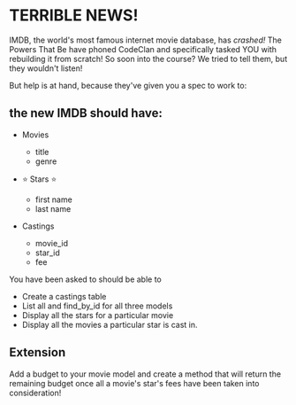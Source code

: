 # TERRIBLE NEWS!

IMDB, the world's most famous internet movie database, has _crashed!_ The Powers That Be have phoned CodeClan and specifically tasked YOU with rebuilding it from scratch! So soon into the course? We tried to tell them, but they wouldn't listen!

But help is at hand, because they've given you a spec to work to:

## the new IMDB should have:
  - Movies
    - title
    - genre

  - :star: Stars :star:
    - first name
    - last name

  - Castings
    - movie_id
    - star_id
    - fee


You have been asked to should be able to
  - Create a castings table
  - List all and find_by_id for all three models
  - Display all the stars for a particular movie
  - Display all the movies a particular star is cast in.

## Extension

Add a budget to your movie model and create a method that will return the remaining budget once all a movie's star's fees have been taken into consideration!
